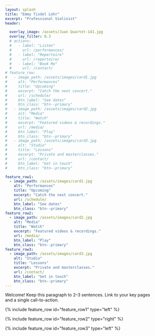 ```yaml
---
layout: splash
title: "Emmy Tisdel Lohr"
excerpt: "Professional Violinist"
header:

  overlay_image: /assets/Juan Quartet-141.jpg
  overlay_filter: 0.3
  # actions:
  #   - label: "Listen"
  #     url: /performances/
  #   - label: "Repertoire"
  #     url: /repertoire/
  #   - label: "Book Me"
  #     url: /contact/
# feature_row:
#   - image_path: /assets/images/card1.jpg
#     alt: "Performances"
#     title: "Upcoming"
#     excerpt: "Catch the next concert."
#     url: /schedule/
#     btn_label: "See dates"
#     btn_class: "btn--primary"
#   - image_path: /assets/images/card2.jpg
#     alt: "Media"
#     title: "Watch"
#     excerpt: "Featured videos & recordings."
#     url: /media/
#     btn_label: "Play"
#     btn_class: "btn--primary"
#   - image_path: /assets/images/card3.jpg
#     alt: "Studio"
#     title: "Lessons"
#     excerpt: "Private and masterclasses."
#     url: /contact/
#     btn_label: "Get in touch"
#     btn_class: "btn--primary"

feature_row1:
  - image_path: /assets/images/card1.jpg
    alt: "Performances"
    title: "Upcoming"
    excerpt: "Catch the next concert."
    url: /schedule/
    btn_label: "See dates"
    btn_class: "btn--primary"
feature_row2:
  - image_path: /assets/images/card2.jpg
    alt: "Media"
    title: "Watch"
    excerpt: "Featured videos & recordings."
    url: /media/
    btn_label: "Play"
    btn_class: "btn--primary"
feature_row3:
  - image_path: /assets/images/card3.jpg
    alt: "Studio"
    title: "Lessons"
    excerpt: "Private and masterclasses."
    url: /contact/
    btn_label: "Get in touch"
    btn_class: "btn--primary"
---
```

Welcome! Keep this paragraph to 2–3 sentences. Link to your key pages and a single call-to-action.

<!-- {% include feature_row %} -->

{% include feature_row id="feature_row1" type="left" %}

{% include feature_row id="feature_row2" type="right" %}

{% include feature_row id="feature_row3" type="left" %}
